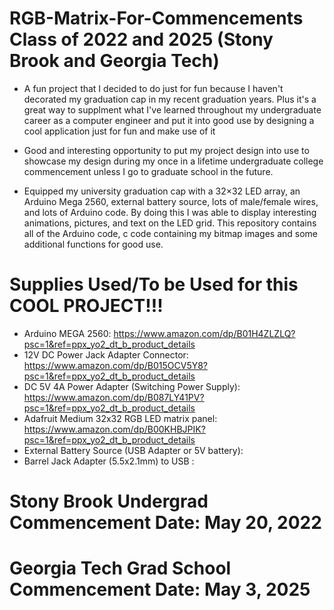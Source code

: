 # RGB-Matrix-For-Commencements Class of 2022 and 2025 (Stony Brook and Georgia Tech)

* A fun project that I decided to do just for fun because I haven't decorated my graduation cap 
in my recent graduation years. Plus it's a great way to supplment what I've learned throughout my undergraduate 
career as a computer engineer and put it into good use by designing a cool application just for fun and make use
of it

* Good and interesting opportunity to put my project design into use to showcase my design during my once in
a lifetime undergraduate college commencement unless I go to graduate school in the future.

* Equipped my university graduation cap with a 32×32 LED array, an Arduino Mega 2560, external battery source, lots of male/female wires, 
and lots of Arduino code. By doing this I was able to display interesting animations, pictures, and text on the LED grid. This 
repository contains all of the Arduino code, c code containing my bitmap images and some additional functions for good use.

# Supplies Used/To be Used for this COOL PROJECT!!!
  * Arduino MEGA 2560: https://www.amazon.com/dp/B01H4ZLZLQ?psc=1&ref=ppx_yo2_dt_b_product_details
  * 12V DC Power Jack Adapter Connector: https://www.amazon.com/dp/B015OCV5Y8?psc=1&ref=ppx_yo2_dt_b_product_details
  * DC 5V 4A Power Adapter (Switching Power Supply): https://www.amazon.com/dp/B087LY41PV?psc=1&ref=ppx_yo2_dt_b_product_details
  * Adafruit Medium 32x32 RGB LED matrix panel: https://www.amazon.com/dp/B00KHBJPIK?psc=1&ref=ppx_yo2_dt_b_product_details
  * External Battery Source (USB Adapter or 5V battery): 
  * Barrel Jack Adapter (5.5x2.1mm) to USB : 
  
# Stony Brook Undergrad Commencement Date: May 20, 2022

# Georgia Tech Grad School Commencement Date: May 3, 2025
